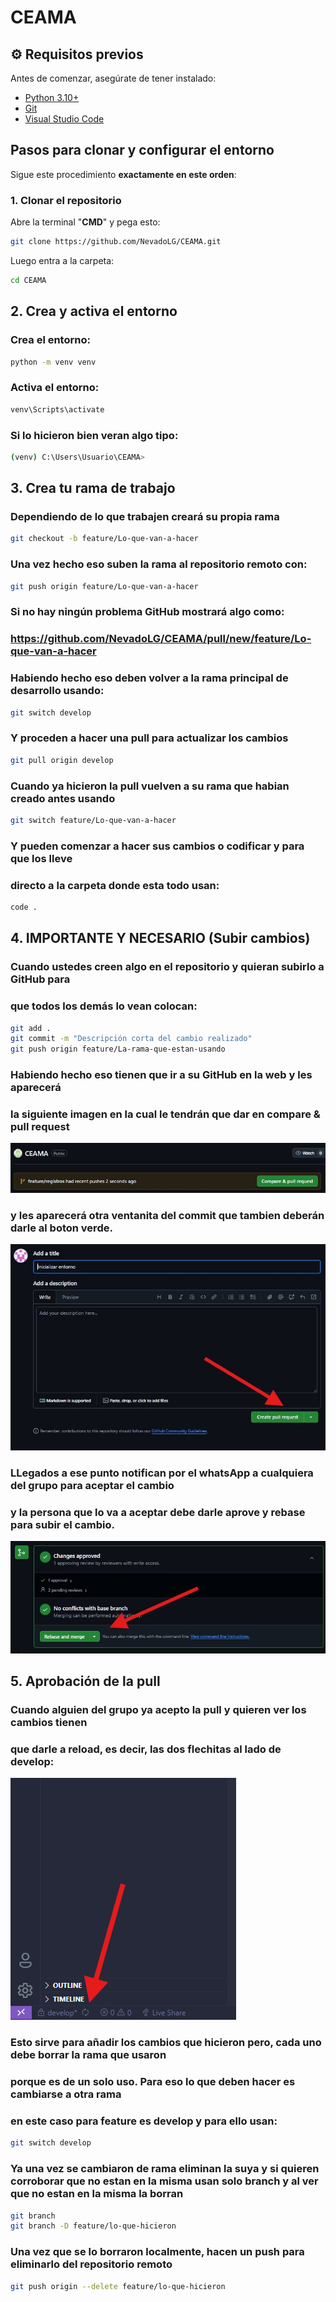 # CEAMA
## ⚙️ Requisitos previos
Antes de comenzar, asegúrate de tener instalado:

- [Python 3.10+](https://www.python.org/downloads/)
- [Git](https://git-scm.com/downloads)
- [Visual Studio Code](https://code.visualstudio.com/)

## Pasos para clonar y configurar el entorno

Sigue este procedimiento **exactamente en este orden**:

### 1. Clonar el repositorio

Abre la terminal "**CMD**" y pega esto:
```bash
git clone https://github.com/NevadoLG/CEAMA.git
```
Luego entra a la carpeta:
``` bash
cd CEAMA
```
## 2. Crea y activa el entorno
### Crea el entorno:
``` bash
python -m venv venv
```
### Activa el entorno:
``` bash
venv\Scripts\activate
```
### Si lo hicieron bien veran algo tipo:
``` bash
(venv) C:\Users\Usuario\CEAMA>
```
## 3. Crea tu rama de trabajo
### Dependiendo de lo que trabajen creará su propia rama
``` bash
git checkout -b feature/Lo-que-van-a-hacer
```
### Una vez hecho eso suben la rama al repositorio remoto con:
``` bash
git push origin feature/Lo-que-van-a-hacer
```
### Si no hay ningún problema GitHub mostrará algo como: 
### https://github.com/NevadoLG/CEAMA/pull/new/feature/Lo-que-van-a-hacer

### Habiendo hecho eso deben volver a la rama principal de desarrollo usando:
``` bash
git switch develop
```
### Y proceden a hacer una pull para actualizar los cambios
``` bash
git pull origin develop
```
### Cuando ya hicieron la pull vuelven a su rama que habian creado antes usando
``` bash
git switch feature/Lo-que-van-a-hacer
```
### Y pueden comenzar a hacer sus cambios o codificar y para que los lleve
### directo a la carpeta donde esta todo usan:
``` bash
code .
```
## 4. IMPORTANTE Y NECESARIO (Subir cambios)
### Cuando ustedes creen algo en el repositorio y quieran subirlo a GitHub para
### que todos los demás lo vean colocan: 
``` bash
git add .
git commit -m "Descripción corta del cambio realizado"
git push origin feature/La-rama-que-estan-usando
```
### Habiendo hecho eso tienen que ir a su GitHub en la web y les aparecerá
### la siguiente imagen en la cual le tendrán que dar en compare & pull request
![Pull](./images/pull.jpeg) 
### y les aparecerá otra ventanita del commit que tambien deberán darle al boton verde.
![Pull](./images/create.jpeg) 
### LLegados a ese punto notifican por el whatsApp a cualquiera del grupo para aceptar el cambio
### y la persona que lo va a aceptar debe darle aprove y rebase para subir el cambio.
![Pull](./images/reabse.jpeg) 
## 5. Aprobación de la pull
### Cuando alguien del grupo ya acepto la pull y quieren ver los cambios tienen
### que darle a reload, es decir, las dos flechitas al lado de develop:
![Pull](./images/reload.png) 
### Esto sirve para añadir los cambios que hicieron pero, cada uno debe borrar la rama que usaron
### porque es de un solo uso. Para eso lo que deben hacer es cambiarse a otra rama
### en este caso para feature es develop y para ello usan: 
``` bash
git switch develop
```
### Ya una vez se cambiaron de rama eliminan la suya y si quieren corroborar que no estan en la misma usan **solo branch** y al ver que no estan en la misma la borran
``` bash
git branch
git branch -D feature/lo-que-hicieron
```
### Una vez que se lo borraron localmente, hacen un push para eliminarlo del repositorio remoto 
``` bash
git push origin --delete feature/lo-que-hicieron
```